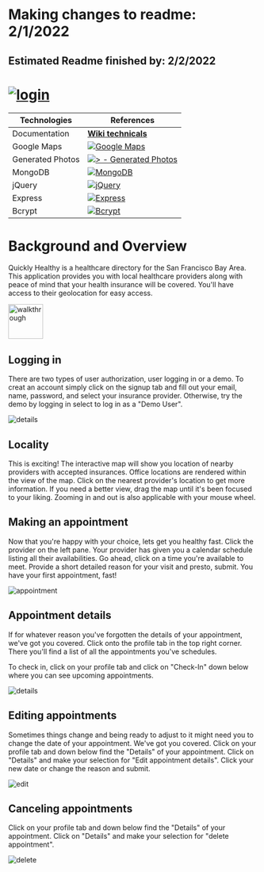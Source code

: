 # Making changes to readme: 2/1/2022
## Estimated Readme finished by: 2/2/2022

# <a href="https://quickly-healthy.herokuapp.com/#/"> <img src="https://github.com/lyhourlay1/Quickly-healthy/wiki/images/logo.png" alt="login"></a>

| Technologies   | References                  |
|---------------|------------------------------|
| Documentation | **[Wiki technicals](https://github.com/lyhourlay1/Quickly-healthy/wiki)** |
| Google Maps   | [![Google Maps](https://img.shields.io/badge/Google_Maps-2ea44f?logo=Google+maps&logoColor=red)](https://cloud.google.com/) |
| Generated Photos | [![> - Generated Photos](https://img.shields.io/badge/>-Generated_Photos-5162FF)](https://generated.photos/) |
| MongoDB | [![MongoDB](https://img.shields.io/badge/MongoDB-white?logo=mongodb)](https://www.mongodb.com/) |
| jQuery | [![jQuery](https://img.shields.io/badge/jQuery-white?logo=jquery&logoColor=blue)](https://jquery.com/) |
| Express | [![Express](https://img.shields.io/badge/Express-white?logo=express&logoColor=black)](https://expressjs.com/) |
| Bcrypt | [![Bcrypt](https://img.shields.io/badge/Bcrypt-0B1F33?logo=bcrypt&logoColor=white)](https://www.npmjs.com/package/bcrypt) |



# Background and Overview

Quickly Healthy is a healthcare directory for the San Francisco Bay Area. This application provides you with local
healthcare providers along with peace of mind that your health insurance will be covered. You'll have access to
their geolocation for easy access.  

<img width="70em" src="https://github.com/lyhourlay1/Quickly-healthy/wiki/images/walkthrough.gif" alt="walkthrough">


## Logging in

There are two types of user authorization, user logging in or a demo. To creat an account simply click on the 
signup tab and fill out your email, name, password, and select your insurance provider. Otherwise, try the demo by 
logging in select to log in as a "Demo User".

<img src="https://github.com/lyhourlay1/Quickly-healthy/wiki/images/login.gif" alt="details">

## Locality
This is exciting! The interactive map will show you location of nearby providers with accepted insurances.
Office locations are rendered within the view of the map. Click on the nearest provider's location to get more information.
If you need a better view, drag the map until it's been focused to your liking. Zooming in and out is also applicable with your mouse wheel.

## Making an appointment

Now that you're happy with your choice, lets get you healthy fast. Click the provider on the left pane. Your provider
has given you a calendar schedule listing all their availabilities. Go ahead, click on a time you're available to meet.
Provide a short detailed reason for your visit and presto, submit. You have your first appointment, fast!

<img src="https://github.com/lyhourlay1/Quickly-healthy/wiki/images/appointment.gif" alt="appointment">

## Appointment details
If for whatever reason you've forgotten the details of your appointment, we've got you covered. 
Click onto the profile tab in the top right corner. There you'll find a list of all the appointments you've schedules.

To check in, click on your profile tab and click on "Check-In" down below where you can see upcoming appointments.

<img src="https://github.com/lyhourlay1/Quickly-healthy/wiki/images/details.gif" alt="details">


## Editing appointments
Sometimes things change and being ready to adjust to it might need you to change the date of your appointment. 
We've got you covered. Click on your profile tab and down below find the "Details" of your appointment. 
Click on "Details" and make your selection for "Edit appointment details". Click your new date or change the reason and
submit.

<img src="https://github.com/lyhourlay1/Quickly-healthy/wiki/images/edit.gif" alt="edit">

## Canceling appointments
Click on your profile tab and down below find the "Details" of your appointment. Click on "Details" and make your 
selection for "delete appointment". 

<img src="https://github.com/lyhourlay1/Quickly-healthy/wiki/images/delete.gif" alt="delete">